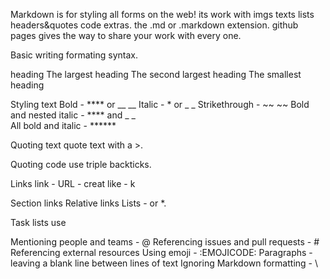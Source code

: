 Markdown is for styling all forms on the web!
its work with imgs texts lists  headers&quotes code extras.
the .md or .markdown extension.
github pages gives the way to share your work with every one.

Basic writing formating syntax.

heading 
The largest heading
 The second largest heading
 The smallest heading 

Styling text
Bold - **** or __ __
Italic - * or _ _
Strikethrough - ~~ ~~
Bold and nested italic    - **** and _ _    
All bold and italic    -  ******    
 
Quoting text
quote text with a >.

Quoting code
use triple backticks.  

Links 
link - 
URL -
creat like -  k

Section links
Relative links
Lists - or *.

Task lists  use  

Mentioning people and teams - @
Referencing issues and pull requests - #
Referencing external resources
Using emoji - :EMOJICODE:
Paragraphs -  leaving a blank line between lines of text
Ignoring Markdown formatting -  \